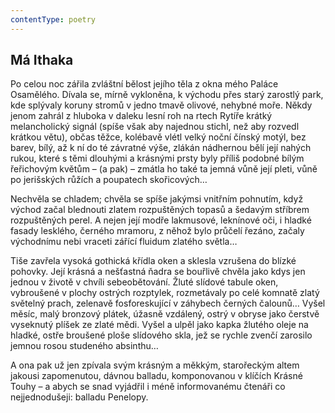 ```yaml
---
contentType: poetry
---
```


<section>

# Má Ithaka

Po celou noc zářila zvláštní bělost jejího těla z okna mého Paláce Osamělého. Dívala se, mírně vykloněna, k východu přes starý zarostlý park, kde splývaly koruny stromů v jedno tmavě olivové, nehybné moře. Někdy jenom zahrál z hluboka v daleku lesní roh na rtech Rytíře krátký melancholický signál (spíše však aby najednou stichl, než aby rozvedl krátkou větu), občas těžce, kolébavě vlétl velký noční čínský motýl, bez barev, bílý, až k ní do té závratné výše, zlákán nádhernou bělí její nahých rukou, které s těmi dlouhými a krásnými prsty byly příliš podobné bílým řeřichovým květům – (a pak) – zmátla ho také ta jemná vůně její pleti, vůně po jerišských růžích a poupatech skořicových… 

Nechvěla se chladem; chvěla se spíše jakýmsi vnitřním pohnutím, když východ začal blednouti zlatem rozpuštěných topasů a šedavým stříbrem rozpuštěných perel. A nejen její modře lakmusové, leknínové oči, i hladké fasady lesklého, černého mramoru, z něhož bylo průčelí řezáno, začaly východnímu nebi vraceti zářící fluidum zlatého světla… 

Tiše zavřela vysoká gothická křídla oken a sklesla vzrušena do blízké pohovky. Její krásná a nešťastná ňadra se bouřlivě chvěla jako kdys jen jednou v životě v chvíli sebeobětování. Žluté slídové tabule oken, vybroušené v plochy ostrých rozptylek, rozmetávaly po celé komnatě zlatý světelný prach, zelenavě fosforeskující v záhybech černých čalounů… Vyšel měsíc, malý bronzový plátek, úžasně vzdálený, ostrý v obryse jako čerstvě vyseknutý plíšek ze zlaté mědi. Vyšel a ulpěl jako kapka žlutého oleje na hladké, ostře broušené ploše slídového skla, jež se rychle zvenčí zarosilo jemnou rosou studeného absinthu… 

A ona pak už jen zpívala svým krásným a měkkým, starořeckým altem jakousi zapomenutou, dávnou balladu, komponovanou v klíčích Krásné Touhy – a abych se snad vyjádřil i méně informovanému čtenáři co nejjednodušeji: balladu Penelopy.

</section>
